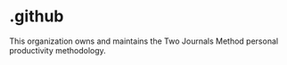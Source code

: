 # .github
This organization owns and maintains the Two Journals Method personal productivity methodology.
